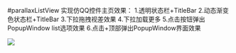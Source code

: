 #parallaxListView
	实现仿QQ控件主页效果：
	1.透明状态栏+TitleBar
	2.动态渐变色状态栏+TitleBar
	3.下拉拖拽视差效果
	4.下拉加载更多
	5.点击按钮弹出PopupWindow list选项效果
	6.点击+顶部弹出PopupWindow界面效果

![](https://github.com/Horrarndoo/parallaxListView/blob/master/assets/demo.gif?raw=true)
